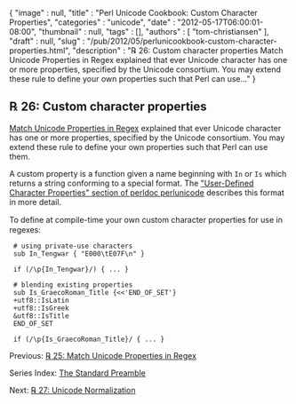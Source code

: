 {
   "image" : null,
   "title" : "Perl Unicode Cookbook: Custom Character Properties",
   "categories" : "unicode",
   "date" : "2012-05-17T06:00:01-08:00",
   "thumbnail" : null,
   "tags" : [],
   "authors" : [
      "tom-christiansen"
   ],
   "draft" : null,
   "slug" : "/pub/2012/05/perlunicookbook-custom-character-properties.html",
   "description" : "℞ 26: Custom character properties Match Unicode Properties in Regex explained that ever Unicode character has one or more properties, specified by the Unicode consortium. You may extend these rule to define your own properties such that Perl can use..."
}



℞ 26: Custom character properties
---------------------------------

[Match Unicode Properties in Regex](/pub/2012/05/perlunicook-match-unicode-properties-in-regex.html) explained that ever Unicode character has one or more properties, specified by the Unicode consortium. You may extend these rule to define your own properties such that Perl can use them.

A custom property is a function given a name beginning with `In` or `Is` which returns a string conforming to a special format. The ["User-Defined Character Properties" section of perldoc perlunicode](http://perldoc.perl.org/perlunicode.html#User-Defined-Character-Properties) describes this format in more detail.

To deﬁne at compile-time your own custom character properties for use in regexes:

     # using private-use characters
     sub In_Tengwar { "E000\tE07F\n" }

     if (/\p{In_Tengwar}/) { ... }

     # blending existing properties
     sub Is_GraecoRoman_Title {<<'END_OF_SET'}
     +utf8::IsLatin
     +utf8::IsGreek
     &utf8::IsTitle
     END_OF_SET

     if (/\p{Is_GraecoRoman_Title}/ { ... }

Previous: [℞ 25: Match Unicode Properties in Regex](/pub/2012/05/perlunicook-match-unicode-properties-in-regex.html)

Series Index: [The Standard Preamble](/pub/2012/04/perlunicook-standard-preamble.html)

Next: [℞ 27: Unicode Normalization](/pub/2012/05/perlunicookbook-unicode-normalization.html)
